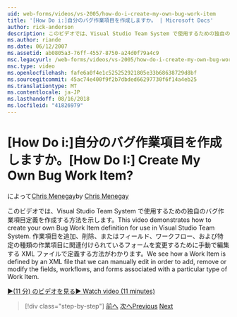 ```yaml
---
uid: web-forms/videos/vs-2005/how-do-i-create-my-own-bug-work-item
title: '[How Do i:]自分のバグ作業項目を作成しますか。 | Microsoft Docs'
author: rick-anderson
description: このビデオでは、Visual Studio Team System で使用するための独自のバグ作業項目定義を作成する方法を示します。 作業項目を XML ファイルで定義する方法がわかります.
ms.author: riande
ms.date: 06/12/2007
ms.assetid: ab0805a3-76ff-4557-8750-a24d0f79a4c9
msc.legacyurl: /web-forms/videos/vs-2005/how-do-i-create-my-own-bug-work-item
msc.type: video
ms.openlocfilehash: fafe6a0f4e1c525252921805e33b68638729d8bf
ms.sourcegitcommit: 45ac74e400f9f2b7dbded66297730f6f14a4eb25
ms.translationtype: MT
ms.contentlocale: ja-JP
ms.lasthandoff: 08/16/2018
ms.locfileid: "41826979"
---
```

<a name="how-do-i-create-my-own-bug-work-item"></a><span data-ttu-id="b2d3c-105">[How Do i:]自分のバグ作業項目を作成しますか。</span><span class="sxs-lookup"><span data-stu-id="b2d3c-105">[How Do I:] Create My Own Bug Work Item?</span></span>
====================
<span data-ttu-id="b2d3c-106">によって[Chris Menegay](https://twitter.com/CMenegay)</span><span class="sxs-lookup"><span data-stu-id="b2d3c-106">by [Chris Menegay](https://twitter.com/CMenegay)</span></span>

<span data-ttu-id="b2d3c-107">このビデオでは、Visual Studio Team System で使用するための独自のバグ作業項目定義を作成する方法を示します。</span><span class="sxs-lookup"><span data-stu-id="b2d3c-107">This video demonstrates how to create your own Bug Work Item definition for use in Visual Studio Team System.</span></span> <span data-ttu-id="b2d3c-108">作業項目を追加、削除、またはフィールド、ワークフロー、および特定の種類の作業項目に関連付けられているフォームを変更するために手動で編集する XML ファイルで定義する方法がわかります。</span><span class="sxs-lookup"><span data-stu-id="b2d3c-108">We see how a Work Item is defined by an XML file that we can manually edit in order to add, remove or modify the fields, workflows, and forms associated with a particular type of Work Item.</span></span>

[<span data-ttu-id="b2d3c-109">&#9654;(11 分) のビデオを見る</span><span class="sxs-lookup"><span data-stu-id="b2d3c-109">&#9654; Watch video (11 minutes)</span></span>](https://channel9.msdn.com/Blogs/ASP-NET-Site-Videos/how-do-i-create-my-own-bug-work-item)

> [!div class="step-by-step"]
> <span data-ttu-id="b2d3c-110">[前へ](how-do-i-integrate-defect-tracking-with-testing.md)
> [次へ](how-do-i-write-code-more-quickly-with-unit-tests.md)</span><span class="sxs-lookup"><span data-stu-id="b2d3c-110">[Previous](how-do-i-integrate-defect-tracking-with-testing.md)
[Next](how-do-i-write-code-more-quickly-with-unit-tests.md)</span></span>
